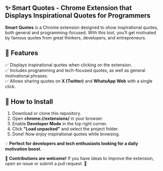 ## ✨ **Smart Quotes - Chrome Extension that Displays Inspirational Quotes for Programmers**  

**Smart Quotes** is a Chrome extension designed to show inspirational quotes, both general and programming-focused. With this tool, you’ll get motivated by famous quotes from great thinkers, developers, and entrepreneurs.  

## 🚀 **Features**  
✅ Displays inspirational quotes when clicking on the extension.  
✅ Includes programming and tech-focused quotes, as well as general motivational phrases.  
✅ Allows sharing quotes on **X (Twitter)** and **WhatsApp Web** with a single click.  

## 🔧 **How to Install**  
1. Download or clone this repository.  
2. Open **chrome://extensions/** in your browser.  
3. Enable **Developer Mode** in the top right corner.  
4. Click **"Load unpacked"** and select the project folder.  
5. Done! Now enjoy inspirational quotes while browsing.  

💡 **Perfect for developers and tech enthusiasts looking for a daily motivation boost.**  

📢 **Contributions are welcome!** If you have ideas to improve the extension, open an issue or submit a pull request. 🚀
